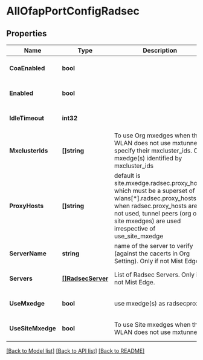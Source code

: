 # AllOfapPortConfigRadsec

## Properties
Name | Type | Description | Notes
------------ | ------------- | ------------- | -------------
**CoaEnabled** | **bool** |  | [optional] [default to false]
**Enabled** | **bool** |  | [optional] [default to null]
**IdleTimeout** | **int32** |  | [optional] [default to null]
**MxclusterIds** | **[]string** | To use Org mxedges when this WLAN does not use mxtunnel, specify their mxcluster_ids. Org mxedge(s) identified by mxcluster_ids | [optional] [default to null]
**ProxyHosts** | **[]string** | default is site.mxedge.radsec.proxy_hosts which must be a superset of all wlans[*].radsec.proxy_hosts when radsec.proxy_hosts are not used, tunnel peers (org or site mxedges) are used irrespective of use_site_mxedge | [optional] [default to null]
**ServerName** | **string** | name of the server to verify (against the cacerts in Org Setting). Only if not Mist Edge. | [optional] [default to null]
**Servers** | [**[]RadsecServer**](radsec_server.md) | List of Radsec Servers. Only if not Mist Edge. | [optional] [default to null]
**UseMxedge** | **bool** | use mxedge(s) as radsecproxy | [optional] [default to null]
**UseSiteMxedge** | **bool** | To use Site mxedges when this WLAN does not use mxtunnel | [optional] [default to false]

[[Back to Model list]](../README.md#documentation-for-models) [[Back to API list]](../README.md#documentation-for-api-endpoints) [[Back to README]](../README.md)

